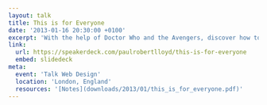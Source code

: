 ```yaml
---
layout: talk
title: This is for Everyone
date: '2013-01-16 20:30:00 +0100'
excerpt: 'With the help of Doctor Who and the Avengers, discover how to embrace the unpredictable nature of the web.'
link:
  url: https://speakerdeck.com/paulrobertlloyd/this-is-for-everyone
  embed: slidedeck
meta:
  event: 'Talk Web Design'
  location: 'London, England'
  resources: '[Notes](downloads/2013/01/this_is_for_everyone.pdf)'
---
```

